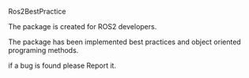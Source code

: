 Ros2BestPractice

The package is created for ROS2 developers.

The package has been implemented best practices and object oriented programing methods.

if a bug is found please Report it.
